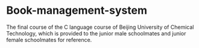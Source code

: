 # Book-management-system
The final course of the C language course of Beijing University of Chemical Technology, which is provided to the junior male schoolmates and junior female schoolmates for reference.
